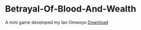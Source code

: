 # Betrayal-Of-Blood-And-Wealth
A mini game developed my Ian Omwoyo
[Download](https://github.com/SilverSwag/Betrayal-Of-Blood-And-Wealth/archive/refs/heads/main.zip)
